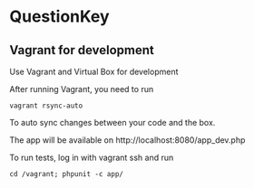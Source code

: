 # QuestionKey





## Vagrant for development

Use Vagrant and Virtual Box for development

After running Vagrant, you need to run

```
vagrant rsync-auto
```
To auto sync changes between your code and the box.

The app will be available on http://localhost:8080/app_dev.php

To run tests, log in with vagrant ssh and run

```
cd /vagrant; phpunit -c app/
```

